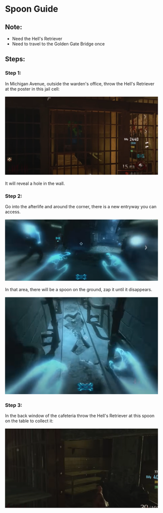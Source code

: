 # Spoon Guide

## Note:
* Need the Hell's Retriever
* Need to travel to the Golden Gate Bridge once

## Steps:

### Step 1:
In Michigan Avenue, outside the warden's office, throw the Hell's Retriever at the poster in this jail cell:\
\
![alt text](images/img1.png)\
\
It will reveal a hole in the wall.

### Step 2:
Go into the afterlife and around the corner, there is a new entryway you can access.\
\
![alt text](images/img2.png)\
\
In that area, there will be a spoon on the ground, zap it until it disappears.\
\
![alt text](images/img3.png)

### Step 3:
In the back window of the cafeteria throw the Hell's Retriever at this spoon on the table to collect it:\
\
![alt text](images/img9.png)
